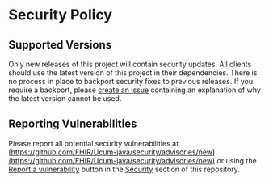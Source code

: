 # Security Policy

## Supported Versions

Only new releases of this project will contain security updates. All clients should use the latest version of this project in their dependencies. There is no process in place to backport security fixes to previous releases. If you require a backport, please [create an issue](../../issues/new/choose) containing an explanation of why the latest version cannot be used.

## Reporting Vulnerabilities

Please report all potential security vulnerabilities at [https://github.com/FHIR/Ucum-java/security/advisories/new](https://github.com/FHIR/Ucum-java/security/advisories/new) or using the [Report a vulnerability](../../security/advisories/new) button in the [Security](../../security) section of this repository. 
